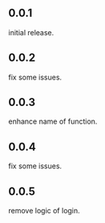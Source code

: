 ## 0.0.1
initial release.

## 0.0.2
fix some issues.

## 0.0.3
enhance name of function.

## 0.0.4
fix some issues.

## 0.0.5
remove logic of login.